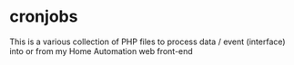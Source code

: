 cronjobs
========

This is a various collection of PHP files to process data / event (interface) into or from my Home Automation web front-end
